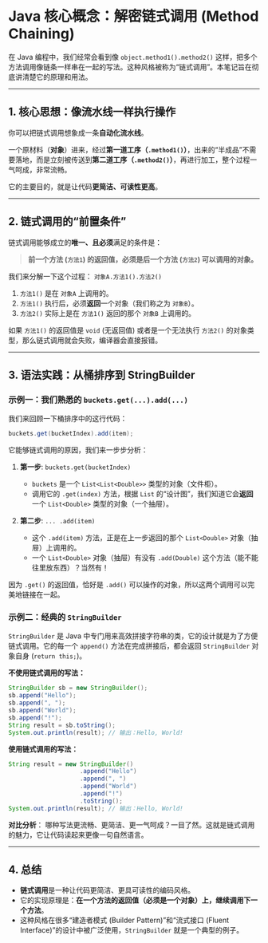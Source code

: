 # Java 核心概念：解密链式调用 (Method Chaining)

在 Java 编程中，我们经常会看到像 `object.method1().method2()` 这样，把多个方法调用像链条一样串在一起的写法。这种风格被称为“链式调用”。本笔记旨在彻底讲清楚它的原理和用法。

---

## 1. 核心思想：像流水线一样执行操作

你可以把链式调用想象成一条**自动化流水线**。

一个原材料（**对象**）进来，经过**第一道工序（`.method1()`）**，出来的“半成品”不需要落地，而是立刻被传送到**第二道工序（`.method2()`）**，再进行加工，整个过程一气呵成，非常流畅。

它的主要目的，就是让代码**更简洁、可读性更高**。

---

## 2. 链式调用的“前置条件”

链式调用能够成立的**唯一、且必须**满足的条件是：

> **前一个方法 (`方法1`) 的返回值，必须是后一个方法 (`方法2`) 可以调用的对象。**

我们来分解一下这个过程：
`对象A.方法1().方法2()`

1.  `方法1()` 是在 `对象A` 上调用的。
2.  `方法1()` 执行后，必须**返回**一个对象（我们称之为 `对象B`）。
3.  `方法2()` 实际上是在 `方法1()` 返回的那个 `对象B` 上调用的。

如果 `方法1()` 的返回值是 `void` (无返回值) 或者是一个无法执行 `方法2()` 的对象类型，那么链式调用就会失败，编译器会直接报错。

---

## 3. 语法实践：从桶排序到 StringBuilder

### 示例一：我们熟悉的 `buckets.get(...).add(...)`

我们来回顾一下桶排序中的这行代码：
```java
buckets.get(bucketIndex).add(item);
````

它能够链式调用的原因，我们来一步步分析：

1.  **第一步**: `buckets.get(bucketIndex)`

      - `buckets` 是一个 `List<List<Double>>` 类型的对象（文件柜）。
      - 调用它的 `.get(index)` 方法，根据 `List` 的“设计图”，我们知道它会**返回**一个 `List<Double>` 类型的对象（一个抽屉）。

2.  **第二步**: `... .add(item)`

      - 这个 `.add(item)` 方法，正是在上一步返回的那个 `List<Double>` 对象（抽屉）上调用的。
      - 一个 `List<Double>` 对象（抽屉）有没有 `.add(Double)` 这个方法（能不能往里放东西）？当然有！

因为 `.get()` 的返回值，恰好是 `.add()` 可以操作的对象，所以这两个调用可以完美地链接在一起。

### 示例二：经典的 `StringBuilder`

`StringBuilder` 是 Java 中专门用来高效拼接字符串的类，它的设计就是为了方便链式调用。它的每一个 `append()` 方法在完成拼接后，都会返回 `StringBuilder` 对象自身 (`return this;`)。

**不使用链式调用的写法：**

```java
StringBuilder sb = new StringBuilder();
sb.append("Hello");
sb.append(", ");
sb.append("World");
sb.append("!");
String result = sb.toString();
System.out.println(result); // 输出：Hello, World!
```

**使用链式调用的写法：**

```java
String result = new StringBuilder()
                    .append("Hello")
                    .append(", ")
                    .append("World")
                    .append("!")
                    .toString();
System.out.println(result); // 输出：Hello, World!
```

**对比分析**：
哪种写法更流畅、更简洁、更一气呵成？一目了然。这就是链式调用的魅力，它让代码读起来更像一句自然语言。

-----

## 4\. 总结

  - **链式调用**是一种让代码更简洁、更具可读性的编码风格。
  - 它的实现原理是：**在一个方法的返回值（必须是一个对象）上，继续调用下一个方法**。
  - 这种风格在很多“建造者模式 (Builder Pattern)”和“流式接口 (Fluent Interface)”的设计中被广泛使用，`StringBuilder` 就是一个典型的例子。

<!-- end list -->

```
```
